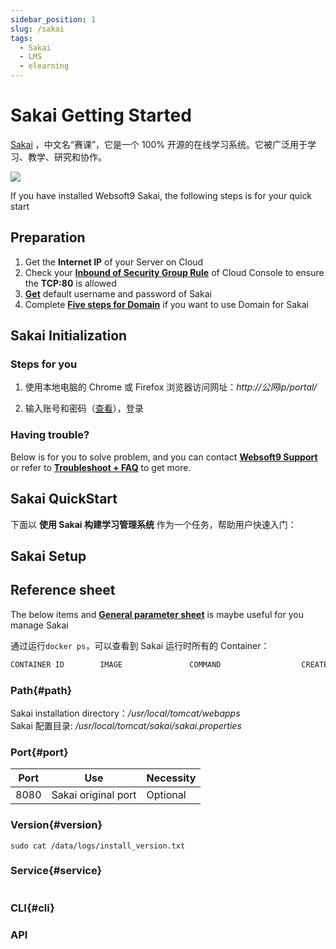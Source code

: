 ```yaml
---
sidebar_position: 1
slug: /sakai
tags:
  - Sakai
  - LMS
  - elearning
---
```


# Sakai Getting Started

[Sakai](https://github.com/sakaiproject/sakai) ，中文名“赛课”，它是一个 100% 开源的在线学习系统。它被广泛用于学习、教学、研究和协作。  

![](https://libs.websoft9.com/Websoft9/DocsPicture/zh/sakai/sakai-gui-websoft9.png)  

If you have installed Websoft9 Sakai, the following steps is for your quick start


## Preparation

1. Get the **Internet IP** of your Server on Cloud
2. Check your **[Inbound of Security Group Rule](./administrator/firewall#security)** of Cloud Console to ensure the **TCP:80** is allowed
3. **[Get](./user/credentials)** default username and password of Sakai
4. Complete **[Five steps for Domain](./administrator/domain_step)** if you want to use Domain for Sakai

## Sakai Initialization

### Steps for you

1. 使用本地电脑的 Chrome 或 Firefox 浏览器访问网址：*http://公网ip/portal/*  

2. 输入账号和密码（[查看](./user/credentials)），登录


### Having trouble?

Below is for you to solve problem, and you can contact **[Websoft9 Support](./helpdesk)** or refer to **[Troubleshoot + FAQ](./faq#setup)** to get more.  

## Sakai QuickStart

下面以 **使用 Sakai 构建学习管理系统** 作为一个任务，帮助用户快速入门：

## Sakai Setup


## Reference sheet

The below items and **[General parameter sheet](./administrator/parameter)** is maybe useful for you manage Sakai

通过运行`docker ps`，可以查看到 Sakai 运行时所有的 Container：

```bash
CONTAINER ID        IMAGE               COMMAND                  CREATED             STATUS              PORTS                                NAMES
```

### Path{#path}

Sakai installation directory：*/usr/local/tomcat/webapps*  
Sakai 配置目录: */usr/local/tomcat/sakai/sakai.properties*

### Port{#port}

| Port | Use                                          | Necessity |
| ------ | --------------------------------------------- | ------ |
| 8080   | Sakai original port | Optional   |


### Version{#version}

```shell
sudo cat /data/logs/install_version.txt
```

### Service{#service}

```shell
```

### CLI{#cli}


### API
